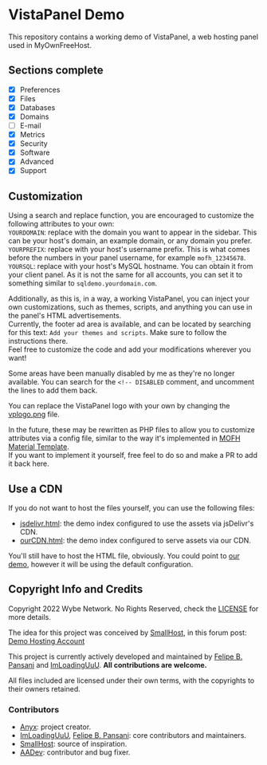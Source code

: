 # VistaPanel Demo

This repository contains a working demo of VistaPanel, a web hosting panel used in MyOwnFreeHost.  

## Sections complete
- [x] Preferences
- [x] Files
- [x] Databases
- [x] Domains
- [ ] E-mail
- [x] Metrics
- [x] Security
- [x] Software
- [x] Advanced
- [x] Support

## Customization
Using a search and replace function, you are encouraged to customize the following attributes to your own:  
```YOURDOMAIN```: replace with the domain you want to appear in the sidebar. This can be your host's domain, an example domain, or any domain you prefer.  
```YOURPREFIX```: replace with your host's username prefix. This is what comes before the numbers in your panel username, for example ```mofh_12345678```.  
```YOURSQL```: replace with your host's MySQL hostname. You can obtain it from your client panel. As it is not the same for all accounts, you can set it to something similar to ```sqldemo.yourdomain.com```.  

Additionally, as this is, in a way, a working VistaPanel, you can inject your own customizations, such as themes, scripts, and anything you can use in the panel's HTML advertisements.  
Currently, the footer ad area is available, and can be located by searching for this text: ```Add your themes and scripts```. Make sure to follow the instructions there.  
Feel free to customize the code and add your modifications wherever you want!

Some areas have been manually disabled by me as they're no longer available. You can search for the ```<!-- DISABLED``` comment, and uncomment the lines to add them back.

You can replace the VistaPanel logo with your own by changing the [vplogo.png](elements/vplogo.png) file.

In the future, these may be rewritten as PHP files to allow you to customize attributes via a config file, similar to the way it's implemented in [MOFH Material Template](https://github.com/MOFHDevs/mofh-material-template/blob/master/config.php).  
If you want to implement it yourself, free feel to do so and make a PR to add it back here.

## Use a CDN
If you do not want to host the files yourself, you can use the following files:
* [jsdelivr.html](jsdelivr.html): the demo index configured to use the assets via jsDelivr's CDN.
* [ourCDN.html](ourCDN.html): the demo index configured to serve assets via our CDN.

You'll still have to host the HTML file, obviously. You could point to [our demo](https://vpd.cdn.wybenetwork.com), however it will be using the default configuration.

## Copyright Info and Credits
Copyright 2022 Wybe Network. No Rights Reserved, check the [LICENSE](LICENSE.md) for more details.

The idea for this project was conceived by [SmallHost](https://smallhost.us.to), in this forum post: [Demo Hosting Account](https://www.byet.net/index.php?/topic/24001-demo-hosting-account/)

This project is currently actively developed and maintained by [Felipe B. Pansani](https://github.com/fbp110) and [ImLoadingUuU](https://github.com/ImLoadingUuU). **All contributions are welcome.**

All files included are licensed under their own terms, with the copyrights to their owners retained.

### Contributors
- [Anyx](https://github.com/4yx): project creator.  
- [ImLoadingUuU](https://github.com/ImLoadingUuU), [Felipe B. Pansani](https://github.com/fbp110): core contributors and maintainers.  
- [SmallHost](https://github.com/SmallHost): source of inspiration.  
- [AADev](https://github.com/aa22dev): contributor and bug fixer.  
